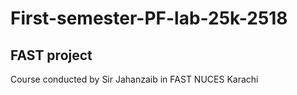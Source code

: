 # First-semester-PF-lab-25k-2518
## FAST project
Course conducted by Sir Jahanzaib in FAST NUCES Karachi 
